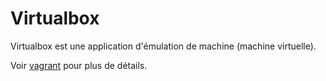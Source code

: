 # Virtualbox

Virtualbox est une application d'émulation de machine (machine virtuelle).

Voir [vagrant](vagrant.md) pour plus de détails.
